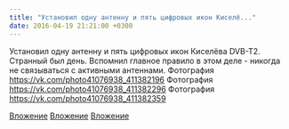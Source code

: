 ```yaml
---
title: "Установил одну антенну и пять цифровых икон Киселё..."
date: 2016-04-19 21:21:00 +0300
---
```


Установил одну антенну и пять цифровых икон Киселёва DVB-T2. Странный был день. Вспомнил главное правило в этом деле - никогда не связываться с активными антеннами.
Фотография
https://vk.com/photo41076938_411382196
Фотография
https://vk.com/photo41076938_411382296
Фотография
https://vk.com/photo41076938_411382359

[Вложение](https://vk.com/photo41076938_411382196)
[Вложение](https://vk.com/photo41076938_411382296)
[Вложение](https://vk.com/photo41076938_411382359)
